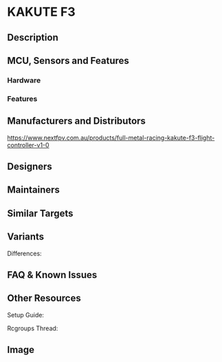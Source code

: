 # KAKUTE F3

## Description



## MCU, Sensors and Features

### Hardware


### Features

## Manufacturers and Distributors

https://www.nextfpv.com.au/products/full-metal-racing-kakute-f3-flight-controller-v1-0 


## Designers


## Maintainers



## Similar Targets




## Variants

Differences:


## FAQ & Known Issues


## Other Resources

Setup Guide: 

Rcgroups Thread: 

## Image
